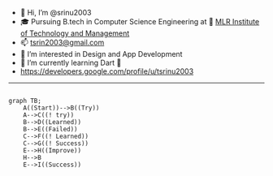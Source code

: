 - 👋 Hi, I’m @srinu2003
- 🎓 Pursuing B.tech in Computer Science Engineering  at 🏫 [MLR Institute of Technology and Management](https://mlritm.ac.in/)
- 📫 tsrin2003@gmail.com
- 👀 I’m interested in Design and App Development
- 🌱 I’m currently learning Dart 🎯<!--/[Flutter](https://flutter.dev/) -->
- https://developers.google.com/profile/u/tsrinu2003
<!-- - 💞️ I’m looking to collaborate on ... -->
---
<!-- -
srinu2003/srinu2003 is a ✨ special ✨ repository because its `README.md` (this file) appears on your GitHub profile.
You can click the Preview link to take a look at your changes.
- -->

```mermaid

graph TB;
    A((Start))-->B((Try))
    A-->C((! try))
    B-->D((Learned))
    B-->E((Failed))
    C-->F((! Learned))
    C-->G((! Success))
    E-->H((Improve))
    H-->B
    E-->I((Success))
```
